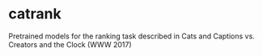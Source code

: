 # catrank
Pretrained models for the ranking task described in Cats and Captions vs. Creators and the Clock (WWW 2017)
